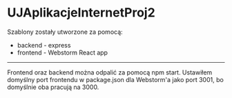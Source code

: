 # UJAplikacjeInternetProj2  
 
Szablony zostały utworzone za pomocą:
- backend - express
- frontend - Webstorm React app  
---
Frontend oraz backend można odpalić za pomocą npm start. Ustawiłem domyślny port frontendu w package.json dla Webstorm'a jako port 3001, bo domyślnie oba pracują na 3000.
